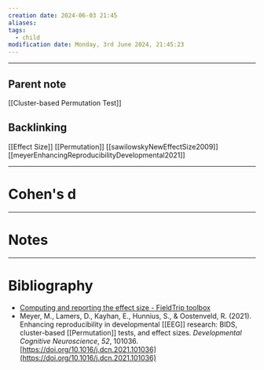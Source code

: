 ```yaml
---
creation date: 2024-06-03 21:45
aliases: 
tags:
  - child
modification date: Monday, 3rd June 2024, 21:45:23
---
```

--- 
## Parent note
[[Cluster-based Permutation Test]]

## Backlinking
[[Effect Size]] [[Permutation]]
[[sawilowskyNewEffectSize2009]]
[[meyerEnhancingReproducibilityDevelopmental2021]]

---
# Cohen's d


---
# Notes


---
# Bibliography
+ [Computing and reporting the effect size - FieldTrip toolbox](https://www.fieldtriptoolbox.org/example/effectsize/)
+ Meyer, M., Lamers, D., Kayhan, E., Hunnius, S., & Oostenveld, R. (2021). Enhancing reproducibility in developmental [[EEG]] research: BIDS, cluster-based [[Permutation]] tests, and effect sizes. _Developmental Cognitive Neuroscience_, _52_, 101036. [https://doi.org/10.1016/j.dcn.2021.101036](https://doi.org/10.1016/j.dcn.2021.101036)
